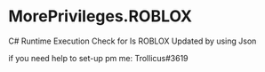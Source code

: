 # MorePrivileges.ROBLOX
C# Runtime Execution Check for Is ROBLOX Updated by using Json

if you need help to set-up pm me: Trollicus#3619
